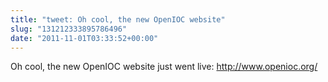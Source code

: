 ```yaml
---
title: "tweet: Oh cool, the new OpenIOC website"
slug: "131212333895786496"
date: "2011-11-01T03:33:52+00:00"
---
```

Oh cool, the new OpenIOC website just went live: http://www.openioc.org/